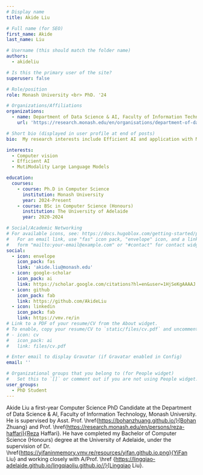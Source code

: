 ```yaml
---
# Display name
title: Akide Liu

# Full name (for SEO)
first_name: Akide
last_name: Liu

# Username (this should match the folder name)
authors:
  - akideliu

# Is this the primary user of the site?
superuser: false

# Role/position
role: Monash University <br> PhD. '24

# Organizations/Affiliations
organizations:
  - name: Department of Data Science & AI, Faculty of Information Technology, Monash University
    url: 'https://research.monash.edu/en/organisations/department-of-data-science-ai'

# Short bio (displayed in user profile at end of posts)
bio:  My research interests include Efficient AI and application with MutiModality Large Language Models.

interests:
  - Computer vision
  - Efficient AI
  - MutiModality Large Language Models

education:
  courses:
    - course: Ph.D in Computer Science
      institution: Monash University
      year: 2024-Present
    - course: BSc in Computer Science (Honours)
      institution: The University of Adelaide
      year: 2020-2024

# Social/Academic Networking
# For available icons, see: https://docs.hugoblox.com/getting-started/page-builder/#icons
#   For an email link, use "fas" icon pack, "envelope" icon, and a link in the
#   form "mailto:your-email@example.com" or "#contact" for contact widget.
social:
  - icon: envelope
    icon_pack: fas
    link: 'akide.liu@monash.edu'
  - icon: google-scholar
    icon_pack: ai
    link: https://scholar.google.com/citations?hl=en&user=1HjSeKgAAAAJ
  - icon: github
    icon_pack: fab
    link: https://github.com/AkideLiu
  - icon: linkedin
    icon_pack: fab
    link: https://vmv.re/in
# Link to a PDF of your resume/CV from the About widget.
# To enable, copy your resume/CV to `static/files/cv.pdf` and uncomment the lines below.
# - icon: cv
#   icon_pack: ai
#   link: files/cv.pdf

# Enter email to display Gravatar (if Gravatar enabled in Config)
email: ''

# Organizational groups that you belong to (for People widget)
#   Set this to `[]` or comment out if you are not using People widget.
user_groups:
  - PhD Student
---
```


Akide Liu a first-year Computer Science PhD Candidate at the Department of Data Science \& AI, Faculty of Information Technology, Monash University. He is supervised by Asst. Prof. \href{https://bohanzhuang.github.io/}{Bohan Zhuang} and Prof. \href{https://research.monash.edu/en/persons/reza-haffari}{Reza Haffari}. He have completed my Bachelor of Computer Science (Honours) degree at the University of Adelaide, under the supervision of Dr. \href{https://yifaninmemory.vmv.re/resources/yifan.github.io.png}{YiFan Liu} and working closely with A/Prof. \href {https://lingqiao-adelaide.github.io/lingqiaoliu.github.io//}{Lingqiao Liu}. 
